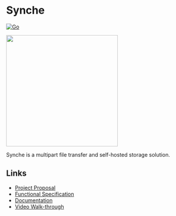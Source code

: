 # Synche

[![Go](https://github.com/xy3/synche/actions/workflows/go.yml/badge.svg?branch=master)](https://github.com/xy3/synche/actions/workflows/go.yml)

<img src='https://i.postimg.cc/QCRDPv9y/new-crop.png' width='300'>

Synche is a multipart file transfer and self-hosted storage solution.

## Links

- [Project Proposal](https://github.com/taracollins/synche/blob/master/docs/proposal/proposal.md)
- [Functional Specification](https://github.com/taracollins/synche/blob/master/docs/functional-spec)
- [Documentation](https://github.com/taracollins/synche/blob/master/docs/documentation)
- [Video Walk-through](https://drive.google.com/file/d/1wDjWhAED3Ryny6WnZw1rA85UrlaZcBWL/view)
